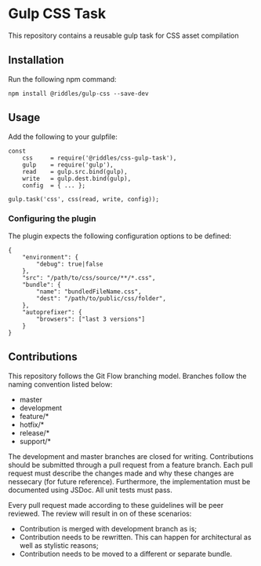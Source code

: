 # Gulp CSS Task

This repository contains a reusable gulp task for CSS asset compilation

## Installation

Run the following npm command:

```
npm install @riddles/gulp-css --save-dev
```

## Usage

Add the following to your gulpfile:

```
const
    css     = require('@riddles/css-gulp-task'),
    gulp    = require('gulp'),
    read    = gulp.src.bind(gulp),
    write   = gulp.dest.bind(gulp),
    config  = { ... };

gulp.task('css', css(read, write, config));

```

### Configuring the plugin

The plugin expects the following configuration options to be defined:

```
{
    "environment": {
        "debug": true|false
    },
    "src": "/path/to/css/source/**/*.css",
    "bundle": {
        "name": "bundledFileName.css",
        "dest": "/path/to/public/css/folder",
    },
    "autoprefixer": {
        "browsers": ["last 3 versions"]
    }
}
```

## Contributions

This repository follows the Git Flow branching model. Branches follow the naming convention listed below:

- master
- development
- feature/*
- hotfix/*
- release/*
- support/*

The development and master branches are closed for writing. Contributions should be submitted through a pull request from a feature branch. Each pull request must describe the changes made and why these changes are nessecary (for future reference). Furthermore, the implementation must be documented using JSDoc. All unit tests must pass.

Every pull request made according to these guidelines will be peer reviewed. The review will result in on of these scenarios:

- Contribution is merged with development branch as is;
- Contribution needs to be rewritten. This can happen for architectural as well as stylistic reasons;
- Contribution needs to be moved to a different or separate bundle.
